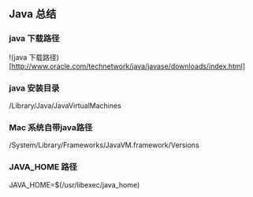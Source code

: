 ## Java 总结

### java 下载路径
!(java 下载路径)[http://www.oracle.com/technetwork/java/javase/downloads/index.html]

### java 安装目录
/Library/Java/JavaVirtualMachines

### Mac 系统自带java路径
/System/Library/Frameworks/JavaVM.framework/Versions

### JAVA_HOME 路径
JAVA_HOME=$(/usr/libexec/java_home)
